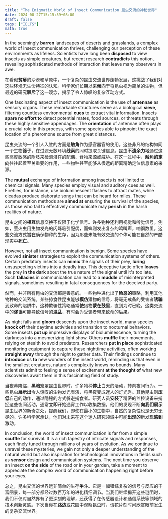 ```yaml
---
title: "The Enigmatic World of Insect Communication 昆虫交流的神秘世界"
date: 2024-08-27T15:15:59+08:00
draft: false
tags: ["IELTS"]
math: true
---
```


In the seemingly **barren** landscapes of deserts and  grasslands, a complex world of insect communication thrives, challenging our perception of these environments as lifeless. Scientists have long  been **disposed** to view insects as simple creatures, but recent research **contradicts** this notion, revealing sophisticated methods of interaction that leave many observers in awe.

在看似**贫瘠**的沙漠和草原中，一个复杂的昆虫交流世界蓬勃发展，这挑战了我们对这些环境无生命特征的认知。科学家们长期以来**倾向于**将昆虫视为简单的生物，但最近的研究**驳斥**了这一观念，揭示了令人惊叹的复杂互动方式。

One fascinating aspect of insect communication is the use of **antennae** as sensory organs. These remarkable structures serve as a biological **sieve**, filtering countless environmental **cues** to extract vital information. Insects **spare no effort to** detect potential mates, food sources, or threats through these highly sensitive appendages. The **orientation** of antennae often plays a crucial role in this process, with some  species able to pinpoint the exact location of a pheromone source from  great distances.

昆虫交流的一个引人入胜的方面是**触角**作为感官器官的使用。这些非凡的结构如同一个生物**筛子**，在过滤无数环境**线索**的同时提取关键信息。昆虫**不遗余力地**通过这些高度敏感的附肢来检测潜在的配偶、食物来源或威胁。在这一过程中，**触角的定向**往往起着至关重要的作用，一些物种甚至能够从很远的距离精确定位信息素的来源。

The **mutual** exchange of information among insects is  not limited to chemical signals. Many species employ visual and auditory cues as well. Fireflies, for instance, use bioluminescent flashes to  attract mates, while cicadas produce elaborate songs that can be heard  for miles. These communication methods are **aimed at** ensuring the survival of the species, as those who fail to effectively communicate may **perish** in the harsh realities of nature.

昆虫之间的**相互**信息交换不仅限于化学信号。许多物种还利用视觉和听觉信号。例如，萤火虫用生物发光的闪烁吸引配偶，而蝉则发出复杂的鸣叫声，响彻数里。这些交流方式**旨在**确保物种的生存，因为那些未能有效交流的个体可能在自然的严酷现实中**死亡**。

However, not all insect communication is benign. Some species have evolved **sinister** strategies to exploit the communication systems of others. Certain predatory insects can **mimic** the signals of their prey, **luring** unsuspecting victims into a deadly trap. This deceptive tactic often **leaves** the prey **in the dark** about the true nature of the signal until it's too late. Such **fallacies** in communication can lead to a **muddle** of misinterpreted signals, sometimes resulting in fatal consequences for the deceived party.

然而，并非所有昆虫的交流都是善意的。一些物种进化出了**险恶的**策略，利用其他物种的交流系统。某些掠食性昆虫能够**模仿**猎物的信号，将毫无戒备的受害者**诱骗**到致命的陷阱中。这种欺骗性策略通常**使**猎物**蒙在鼓里**，直到为时已晚。这类交流中的**谬误**可能导致信号的**混乱**，有时会为受骗者带来致命的后果。

As night falls and **gloom** descends upon the insect world, many species **knock off** their daytime activities and transition to nocturnal behaviors. Some insects **put up** impressive displays of bioluminescence, turning the darkness into a mesmerizing light show. Others **muffle** their movements, relying on stealth to avoid predators. Researchers **put in place** sophisticated monitoring equipment to capture these nighttime activities, often working **straight away** through the night to gather data. Their findings continue to **introduce** us **to** new wonders of the insect world, reminding us that even in the smallest creatures, nature's complexity knows no bounds. Many scientists admit  to feeling a sense of excitement **at the thought of** what new discoveries await them in this fascinating field of study.

当夜幕降临，**黑暗**笼罩昆虫世界时，许多物种**停止**白天的活动，转向夜间行为。一些昆虫**展示出**令人惊叹的生物发光表演，将黑夜变成迷人的灯光秀。其他昆虫则**压低**自己的动作，通过隐秘的方式躲避捕食者。研究人员**安装**了精密的监控设备来捕捉这些夜间活动，通常**立即**开始通宵工作以收集数据。他们的发现不断**向我们展示**昆虫世界的新奇之处，提醒我们，即使在最小的生物中，自然的复杂性也是无穷无尽的。许多科学家承认，他们对未来在这个迷人研究领域中可能**出现的**新发现**感到**激动。

In conclusion, the world of insect communication is far from a simple **scuffle** for survival. It is a rich tapestry of intricate signals and responses, each finely tuned through millions of years of evolution. As we  continue to unravel these mysteries, we gain not only a deeper  understanding of the natural world but also inspiration for  technological innovations in fields such as **sensor** design and communication systems. The next time you observe an insect **on the side** of the road or in your garden, take a moment to appreciate the complex world of communication happening right before your eyes.

总之，昆虫交流的世界远非简单的生存**争斗**。它是一幅错综复杂的信号与反应的丰富图景，每一部分都经过数百万年的进化精细调节。当我们继续揭开这些谜团时，我们不仅对自然界有了更深刻的理解，还获得了在传感器设计和通信系统等领域的技术创新灵感。下次当你在**路边**或花园中观察昆虫时，请花片刻时间欣赏眼前发生的复杂交流世界。
